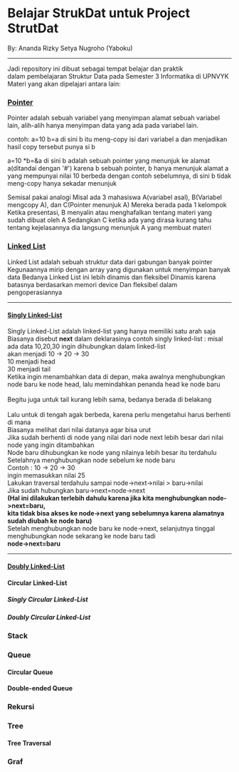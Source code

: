 # Belajar StrukDat untuk Project StrutDat
By: Ananda Rizky Setya Nugroho (Yaboku)

---

Jadi repository ini dibuat sebagai tempat belajar dan praktik <br>
dalam pembelajaran Struktur Data pada Semester 3 Informatika di UPNVYK <br>
Materi yang akan dipelajari antara lain:
### [Pointer](/pointer)
Pointer adalah sebuah variabel yang menyimpan alamat sebuah variabel lain,
alih-alih hanya menyimpan data yang ada pada variabel lain.

contoh:
a=10
b=a
di sini b itu meng-copy isi dari variabel a dan menjadikan hasil copy tersebut
punya si b

a=10
*b=&a
di sini b adalah sebuah pointer yang menunjuk ke alamat a(ditandai dengan '#')
karena b sebuah pointer, b hanya menunjuk alamat a yang mempunyai nilai 10
berbeda dengan contoh sebelumnya, di sini b tidak meng-copy hanya sekadar menunjuk

Semisal pakai analogi
Misal ada 3 mahasiswa A(variabel asal), B(Variabel mengcopy A), dan C(Pointer menunjuk A)
Mereka berada pada 1 kelompok
Ketika presentasi, B menyalin atau menghafalkan tentang materi yang sudah dibuat oleh A
Sedangkan C ketika ada yang dirasa kurang tahu tentang kejelasannya 
dia langsung menunjuk A yang membuat materi 

### [Linked List](/LinkedList)
Linked List adalah sebuah struktur data dari gabungan banyak pointer
Kegunaannya mirip dengan array yang digunakan untuk menyimpan banyak data
Bedanya Linked List ini lebih dinamis dan fleksibel
Dinamis karena batasnya berdasarkan memori device
Dan fleksibel dalam pengoperasiannya

---

#### [Singly Linked-List](/LinkedList/singlyLinkedList)
Singly Linked-List adalah linked-list yang hanya memiliki satu arah saja
Biasanya disebut <strong>next</strong> dalam deklarasinya
contoh singly linked-list :
misal ada data 10,20,30 ingin dihubungkan dalam linked-list <br>
akan menjadi 10 -> 20 -> 30 <br>
10 menjadi head <br>
30 menjadi tail <br>
Ketika ingin menambahkan data di depan, maka awalnya menghubungkan <br>
node baru ke node head, lalu memindahkan penanda head ke node baru <br>
<br>
Begitu juga untuk tail kurang lebih sama, bedanya berada di belakang <br>
<br>
Lalu untuk di tengah agak berbeda, karena perlu mengetahui harus berhenti di mana <br>
Biasanya melihat dari nilai datanya agar bisa urut <br>
Jika sudah berhenti di node yang nilai dari node next lebih besar dari nilai node yang ingin ditambahkan <br>
Node baru dihubungkan ke node yang nilainya lebih besar itu terdahulu <br>
Setelahnya menghubungkan node sebelum ke node baru <br>
Contoh : 
10 -> 20 -> 30 <br>
ingin memasukkan nilai 25 <br>
Lakukan traversal terdahulu sampai node->next->nilai > baru->nilai <br>
Jika sudah hubungkan baru->next=node->next <br>
<strong> (Hal ini dilakukan terlebih dahulu karena jika kita menghubungkan node->next=baru, <br>
kita tidak bisa akses ke node->next yang sebelumnya karena alamatnya sudah diubah ke node baru) </strong> <br>
Setelah menghubungkan node baru ke node->next, selanjutnya tinggal menghubungkan node sekarang ke node baru tadi <br>
<strong> node->next=baru </strong> <br>

---

#### [Doubly Linked-List](/LinkedList/doublyLinkedList)

#### Circular Linked-List
##### Singly Circular Linked-List
##### Doubly Circular Linked-List
### Stack
### Queue
#### Circular Queue
#### Double-ended Queue
### Rekursi
### Tree
#### Tree Traversal
### Graf 
